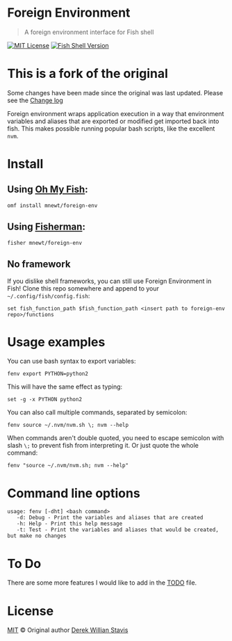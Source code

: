 # Foreign Environment
> A foreign environment interface for Fish shell

[![MIT License](https://img.shields.io/badge/license-MIT-007EC7.svg?style=flat-square)](/LICENSE)
[![Fish Shell Version](https://img.shields.io/badge/fish-v2.2.0-007EC7.svg?style=flat-square)](http://fishshell.com)

# This is a fork of the original

Some changes have been made since the original was last updated. Please see the [Change log](CHANGELOG.md)

Foreign environment wraps application execution in a way that environment variables and aliases that are exported or modified get imported back into fish. This makes possible running popular bash scripts, like the excellent `nvm`.


# Install

## Using [Oh My Fish][omf-link]:

```fish
omf install mnewt/foreign-env
```

## Using [Fisherman][fisherman-link]:

```fish
fisher mnewt/foreign-env
```

## No framework

If you dislike shell frameworks, you can still use Foreign Environment in Fish! Clone this repo somewhere and append to your `~/.config/fish/config.fish`:

```fish
set fish_function_path $fish_function_path <insert path to foreign-env repo>/functions
```


# Usage examples

You can use bash syntax to export variables:

```fish
fenv export PYTHON=python2
```

This will have the same effect as typing:

```fish
set -g -x PYTHON python2
```

You can also call multiple commands, separated by semicolon:

```fish
fenv source ~/.nvm/nvm.sh \; nvm --help
```

When commands aren't double quoted, you need to escape semicolon with slash `\;` to prevent fish from interpreting it. Or just quote the whole command:

```fish
fenv "source ~/.nvm/nvm.sh; nvm --help"
```

# Command line options

```fish
usage: fenv [-dht] <bash command>
   -d: Debug - Print the variables and aliases that are created
   -h: Help - Print this help message
   -t: Test - Print the variables and aliases that would be created, but make no changes
```

# To Do

There are some more features I would like to add in the [TODO](TODO.md) file.

# License

[MIT][mit] © Original author [Derek Willian Stavis][author]

[mit]:            http://opensource.org/licenses/MIT
[author]:         http://github.com/derekstavis
[omf-link]:       https://www.github.com/oh-my-fish/oh-my-fish
[fisherman-link]: https://github.com/fisherman/fisherman
